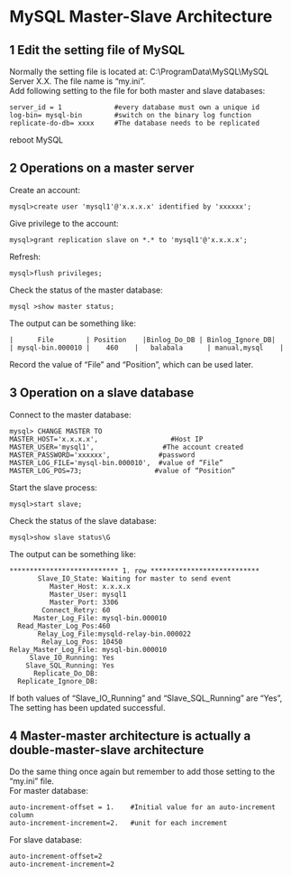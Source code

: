 # MySQL Master-Slave Architecture

## 1 Edit the setting file of MySQL
Normally the setting file is located at: C:\ProgramData\MySQL\MySQL Server X.X. The file name is “my.ini”.  
Add following setting to the file for both master and slave databases:  
``` 
server_id = 1             #every database must own a unique id 
log-bin= mysql-bin        #switch on the binary log function
replicate-do-db= xxxx     #The database needs to be replicated  
```  
reboot MySQL 

## 2 Operations on a master server
Create an account:
```
mysql>create user 'mysql1'@'x.x.x.x' identified by 'xxxxxx';
```  
Give privilege to the account:  
```
mysql>grant replication slave on *.* to 'mysql1'@'x.x.x.x';
```  
Refresh:  
```
mysql>flush privileges;
```  

Check the status of the master database:  
```
mysql >show master status;
```  

The output can be something like:  
```
|      File        | Position    |Binlog_Do_DB | Binlog_Ignore_DB|
| mysql-bin.000010 |    460    |   balabala      | manual,mysql    |

```  

Record the value of “File” and “Position”, which can be used later.  

## 3 Operation on a slave database  
Connect to the master database: 
```
mysql> CHANGE MASTER TO        
MASTER_HOST='x.x.x.x',                  #Host IP      
MASTER_USER='mysql1',                 #The account created       
MASTER_PASSWORD='xxxxxx',            #password      
MASTER_LOG_FILE='mysql-bin.000010',	 #value of “File”
MASTER_LOG_POS=73;                  #value of “Position”
```  
Start the slave process:  
```
mysql>start slave;
```  
Check the status of the slave database:  
```
mysql>show slave status\G
```  
The output can be something like:  
```
*************************** 1. row ***************************              
       Slave_IO_State: Waiting for master to send event                  
          Master_Host: x.x.x.x                  
          Master_User: mysql1                  
          Master_Port: 3306                
        Connect_Retry: 60             
      Master_Log_File: mysql-bin.000010         
  Read_Master_Log_Pos:460              
       Relay_Log_File:mysqld-relay-bin.000022                
        Relay_Log_Pos: 10450       
Relay_Master_Log_File: mysql-bin.000010             
     Slave_IO_Running: Yes            
    Slave_SQL_Running: Yes              
      Replicate_Do_DB:           
  Replicate_Ignore_DB: 
```  
If both values of “Slave_IO_Running” and “Slave_SQL_Running” are “Yes”, The setting has been updated successful.  


## 4 Master-master architecture is actually a double-master-slave architecture
Do the same thing once again but remember to add those setting to the “my.ini” file.  
For master database:  
```
auto-increment-offset = 1.    #Initial value for an auto-increment column 
auto-increment-increment=2.   #unit for each increment
```  
For slave database:  
```
auto-increment-offset=2
auto-increment-increment=2 
```  
